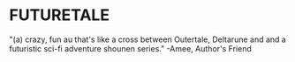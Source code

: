 # FUTURETALE
 "(a) crazy, fun au that's like a cross between Outertale, Deltarune and and a futuristic sci-fi adventure shounen series." -Amee, Author's Friend
